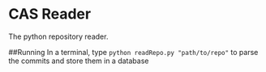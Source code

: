 CAS Reader
==========

The python repository reader.

##Running
In a terminal, type `python readRepo.py "path/to/repo"` to parse the commits and store them in a database

